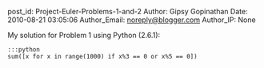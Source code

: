 post_id: Project-Euler-Problems-1-and-2
Author: Gipsy Gopinathan
Date: 2010-08-21 03:05:06
Author_Email: noreply@blogger.com
Author_IP: None

My solution for Problem 1 using Python (2.6.1):

    :::python
    sum([x for x in range(1000) if x%3 == 0 or x%5 == 0])
